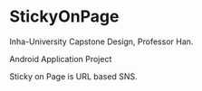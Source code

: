 StickyOnPage
============

Inha-University Capstone Design,
Professor Han.

Android Application Project

Sticky on Page is URL based SNS. 

